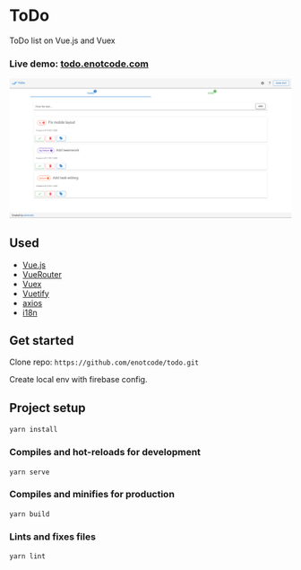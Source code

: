 # ToDo

ToDo list on Vue.js and Vuex

### Live demo: [todo.enotcode.com](https://todo.enotcode.com/)

![screenshot](.github/screen.png)

## Used

+ [Vue.js](https://github.com/vuejs/vue)
+ [VueRouter](https://github.com/vuejs/vue-router)
+ [Vuex](https://github.com/vuejs/vuex)
+ [Vuetify](https://github.com/vuetifyjs/vuetify)
+ [axios](https://github.com/axios/axios)
+ [i18n](https://github.com/kazupon/vue-i18n)

## Get started

Clone repo: `https://github.com/enotcode/todo.git`

Create local env with firebase config. 

## Project setup
```
yarn install
```

### Compiles and hot-reloads for development
```
yarn serve
```

### Compiles and minifies for production
```
yarn build
```

### Lints and fixes files
```
yarn lint
```
